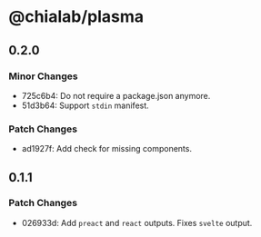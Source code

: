 # @chialab/plasma

## 0.2.0

### Minor Changes

-   725c6b4: Do not require a package.json anymore.
-   51d3b64: Support `stdin` manifest.

### Patch Changes

-   ad1927f: Add check for missing components.

## 0.1.1

### Patch Changes

-   026933d: Add `preact` and `react` outputs. Fixes `svelte` output.
